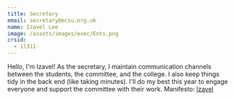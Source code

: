 ```yaml
---
title: Secretary
email: secretary@ecsu.org.uk
name: Izavel Lee
image: /assets/images/exec/Ents.png
crsid:
  - il311
---
```

Hello, I'm Izavel! As the secretary, I maintain communication channels between the students, the committee, and the college. I also keep things tidy in the back end (like taking minutes). I'll do my best this year to engage everyone and support the committee with their work. 
Manifesto: [Izavel](https://drive.google.com/file/d/1Le_mQY3Ur9EAJ1_O84Xs_4WHdHdAAU1E/view?usp=sharing)
